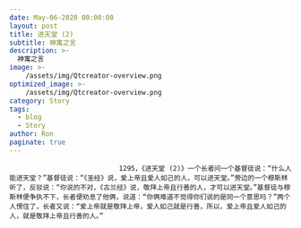 ```yaml
---
date: May-06-2020 00:00:00
layout: post
title: 进天堂 (2)
subtitle: 神寓之言
description: >-
  神寓之言
image: >-
    /assets/img/Qtcreator-overview.png
optimized_image: >-
    /assets/img/Qtcreator-overview.png
category: Story
tags:
  - blog
  - Story
author: Ron
paginate: true
---
```


							　　1295，《进天堂 (2)》一个长者问一个基督徒说：“什么人能进天堂？”基督徒说：“《圣经》说，爱上帝且爱人如己的人，可以进天堂。”旁边的一个穆斯林听了，反驳说：“你说的不对，《古兰经》说，敬拜上帝且行善的人，才可以进天堂。”基督徒与穆斯林便争执不下，长者便劝息了他俩，说道：“你俩难道不觉得你们说的是同一个意思吗？”两个人愣住了，长者又说：“爱上帝就是敬拜上帝，爱人如己就是行善，所以，爱上帝且爱人如己的人，就是敬拜上帝且行善的人。”
							
							
						
